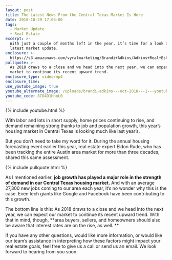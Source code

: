 ```yaml
---
layout: post
title: The Latest News From the Central Texas Market Is Here
date: 2018-10-29 17:03:00
tags:
  - Market Update
  - Real Estate
excerpt: >-
  With just a couple of months left in the year, it’s time for a look at our
  latest market update.
enclosure: >-
  https://s3.amazonaws.com/vyralmarketing/Brandi+Adkins/Adkins+Real+Estate+Group+%257C+Market+Update.mp4
pullquote: >-
  As 2018 draws to a close and we head into the next year, we can expect our
  market to continue its recent upward trend.
enclosure_type: video/mp4
enclosure_time:
use_youtube_image: true
youtube_alternate_image: /uploads/brandi-adkins---oct-2018---1---youtube.jpg
youtube_code: 8CO4D1HnoL0
---
```


{% include youtube.html %}

With labor and lots in short supply, home prices continuing to rise, and demand remaining strong thanks to job and population growth, this year’s housing market in Central Texas is looking much like last year’s.

But you don’t need to take my word for it. During the annual housing forecasting event earlier this year, real estate expert Eldon Rude, who has been tracking the entire Austin area market for more than three decades, shared this same assessment. 

{% include pullquote.html %}

As I mentioned earlier, **job growth has played a major role in the strength of demand in our Central Texas housing market.** And with an average 27,300 new jobs coming to our area each year, it’s no wonder why this is the case. Even tech giants like Google and Facebook have been contributing to this growth. 

The bottom line is this: As 2018 draws to a close and we head into the next year, we can expect our market to continue its recent upward trend. With that in mind, though, **area buyers, sellers, and homeowners should also be aware that interest rates are on the rise, as well. **

If you have any other questions, would like more information, or would like our team’s assistance in interpreting how these factors might impact your real estate goals, feel free to give us a call or send us an email. We look forward to hearing from you soon<br>